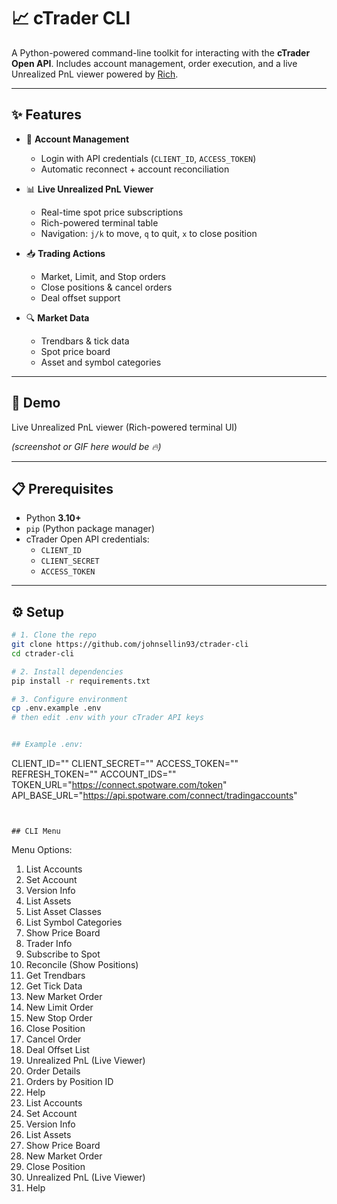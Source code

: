 
# 📈 cTrader CLI

A Python-powered command-line toolkit for interacting with the **cTrader Open API**.
Includes account management, order execution, and a live Unrealized PnL viewer powered by [Rich](https://github.com/Textualize/rich).

---

## ✨ Features

- 🔑 **Account Management**
  - Login with API credentials (`CLIENT_ID`, `ACCESS_TOKEN`)
  - Automatic reconnect + account reconciliation

- 📊 **Live Unrealized PnL Viewer**
  - Real-time spot price subscriptions
  - Rich-powered terminal table
  - Navigation: `j/k` to move, `q` to quit, `x` to close position

- 📥 **Trading Actions**
  - Market, Limit, and Stop orders
  - Close positions & cancel orders
  - Deal offset support

- 🔍 **Market Data**
  - Trendbars & tick data
  - Spot price board
  - Asset and symbol categories

---

## 🚀 Demo

Live Unrealized PnL viewer (Rich-powered terminal UI)

*(screenshot or GIF here would be 🔥)*

---

## 📋 Prerequisites

- Python **3.10+**
- `pip` (Python package manager)
- cTrader Open API credentials:
  - `CLIENT_ID`
  - `CLIENT_SECRET`
  - `ACCESS_TOKEN`

---

## ⚙️ Setup

```bash
# 1. Clone the repo
git clone https://github.com/johnsellin93/ctrader-cli
cd ctrader-cli

# 2. Install dependencies
pip install -r requirements.txt

# 3. Configure environment
cp .env.example .env
# then edit .env with your cTrader API keys


## Example .env:
```
CLIENT_ID=""
CLIENT_SECRET=""
ACCESS_TOKEN=""
REFRESH_TOKEN=""
ACCOUNT_IDS=""
TOKEN_URL="https://connect.spotware.com/token"
API_BASE_URL="https://api.spotware.com/connect/tradingaccounts"
```


## CLI Menu
```
Menu Options:
 1. List Accounts
 2. Set Account
 3. Version Info
 4. List Assets
 5. List Asset Classes
 6. List Symbol Categories
 7. Show Price Board
 8. Trader Info
 9. Subscribe to Spot
 10. Reconcile (Show Positions)
 11. Get Trendbars
 12. Get Tick Data
 13. New Market Order
 14. New Limit Order
 15. New Stop Order
 16. Close Position
 17. Cancel Order
 18. Deal Offset List
 19. Unrealized PnL (Live Viewer)
 20. Order Details
 21. Orders by Position ID
 22. Help
 1. List Accounts
 2. Set Account
 3. Version Info
 4. List Assets
 7. Show Price Board
13. New Market Order
16. Close Position
19. Unrealized PnL (Live Viewer)
22. Help
```
